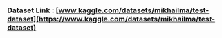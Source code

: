 ### Dataset Link : [www.kaggle.com/datasets/mikhailma/test-dataset](https://www.kaggle.com/datasets/mikhailma/test-dataset)
